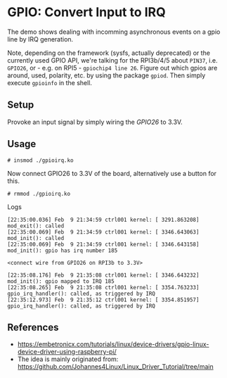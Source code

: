 # GPIO: Convert Input to IRQ

The demo shows dealing with incomming asynchronous events on a gpio
line by IRQ generation.  

Note, depending on the framework (sysfs, actually deprecated) or the
currently used GPIO API, we're talking for the RPI3b/4/5 about
`PIN37`, i.e. `GPIO26`, or - e.g. on RPI5 - `gpiochip4 line
26`. Figure out which gpios are around, used, polarity, etc. by using
the package `gpiod`. Then simply execute `gpioinfo` in the shell.  

## Setup

Provoke an input signal by simply wiring the *GPIO26* to 3.3V.  

## Usage

```
# insmod ./gpioirq.ko
```
Now connect GPIO26 to 3.3V of the board, alternatively use a button
for this.  
```
# rmmod ./gpioirq.ko
```

Logs  
```
[22:35:00.036] Feb  9 21:34:59 ctrl001 kernel: [ 3291.863208] mod_exit(): called
[22:35:00.069] Feb  9 21:34:59 ctrl001 kernel: [ 3346.643063] mod_init(): called
[22:35:00.069] Feb  9 21:34:59 ctrl001 kernel: [ 3346.643158] mod_init(): gpio has irq number 185

<connect wire from GPIO26 on RPI3b to 3.3V>

[22:35:08.176] Feb  9 21:35:08 ctrl001 kernel: [ 3346.643232] mod_init(): gpio mapped to IRQ 185
[22:35:08.265] Feb  9 21:35:08 ctrl001 kernel: [ 3354.763233] gpio_irq_handler(): called, as triggered by IRQ
[22:35:12.973] Feb  9 21:35:12 ctrl001 kernel: [ 3354.851957] gpio_irq_handler(): called, as triggered by IRQ

```

## References
- https://embetronicx.com/tutorials/linux/device-drivers/gpio-linux-device-driver-using-raspberry-pi/
- The idea is mainly originated from: https://github.com/Johannes4Linux/Linux_Driver_Tutorial/tree/main
